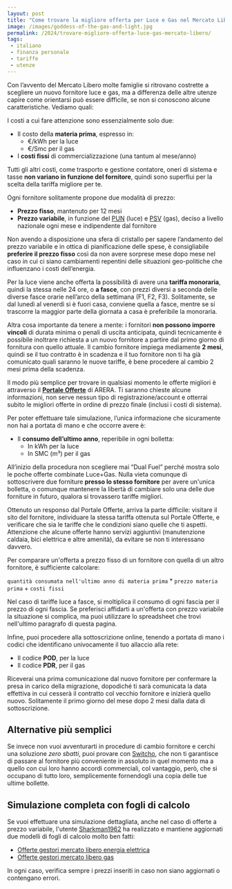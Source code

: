 ```yaml
---
layout: post
title: "Come trovare la migliore offerta per Luce e Gas nel Mercato Libero"
image: /images/goddess-of-the-gas-and-light.jpg
permalink: /2024/trovare-migliore-offerta-luce-gas-mercato-libero/
tags:
 - italiano
 - finanza personale
 - tariffe
 - utenze
---
```


Con l’avvento del Mercato Libero molte famiglie si ritrovano costrette a
scegliere un nuovo fornitore luce e gas, ma a differenza delle altre utenze
capire come orientarsi può essere difficile, se non si conoscono alcune
caratteristiche. Vediamo quali:

I costi a cui fare attenzione sono essenzialmente solo due:

* Il costo della **materia prima**, espresso in:
  * €/kWh per la luce
  * €/Smc per il gas
* I **costi fissi** di commercializzazione (una tantum al mese/anno)

Tutti gli altri costi, come trasporto e gestione contatore, oneri di sistema e
tasse **non variano in funzione del fornitore**, quindi sono superflui per la
scelta della tariffa migliore per te.

Ogni fornitore solitamente propone due modalità di prezzo:

* **Prezzo fisso**, mantenuto per 12 mesi
* **Prezzo variabile**, in funzione del
  [PUN](https://tariffe.segugio.it/indice-pun-luce/) (luce) e
  [PSV](https://tariffe.segugio.it/indice-psv-gas/) (gas), deciso a livello
  nazionale ogni mese e indipendente dal fornitore

Non avendo a disposizione una sfera di cristallo per sapere l’andamento del
prezzo variabile e in ottica di pianificazione delle spese, è consigliabile
**preferire il prezzo fisso** così da non avere sorprese mese dopo mese nel caso
in cui ci siano cambiamenti repentini delle situazioni geo-politiche che
influenzano i costi dell’energia.

Per la luce viene anche offerta la possibilità di avere una **tariffa
monoraria**, quindi la stessa nelle 24 ore, o **a fasce**, con prezzi diversi a
seconda delle diverse fasce orarie nell’arco della settimana (F1, F2, F3).
Solitamente, se dal lunedì al venerdì si è fuori casa, conviene quella a fasce,
mentre se si trascorre la maggior parte della giornata a casa è preferibile la
monoraria.

Altra cosa importante da tenere a mente: i fornitori **non possono imporre
vincoli** di durata minima o penali di uscita anticipata, quindi tecnicamente è
possibile inoltrare richiesta a un nuovo fornitore a partire dal primo giorno di
fornitura con quello attuale. Il cambio fornitore impiega mediamente **2
mesi**, quindi se il tuo contratto è in scadenza e il tuo fornitore non ti ha
già comunicato quali saranno le nuove tariffe, è bene procedere al cambio 2 mesi
prima della scadenza.

Il modo più semplice per trovare in qualsiasi momento le offerte migliori è
attraverso il [**Portale Offerte**](https://www.ilportaleofferte.it/portaleOfferte)
di ARERA. Ti saranno chieste alcune informazioni, non serve nessun tipo di
registrazione/account e otterrai subito le migliori offerte in ordine di prezzo
finale (inclusi i costi di sistema).

Per poter effettuare tale simulazione, l’unica informazione che sicuramente non
hai a portata di mano e che occorre avere è:

* Il **consumo dell’ultimo anno**, reperibile in ogni bolletta:
  * In kWh per la luce
  * In SMC (m³) per il gas

All’inizio della procedura non scegliere mai “Dual Fuel” perché mostra solo le
poche offerte combinate Luce+Gas. Nulla vieta comunque di sottoscrivere due
forniture **presso lo stesso fornitore** per avere un'unica bolletta, o comunque
mantenere la libertà di cambiare solo una delle due forniture in futuro, qualora
si trovassero tariffe migliori.

Ottenuto un responso dal Portale Offerte, arriva la parte difficile: visitare il
sito del fornitore, individuare la stessa tariffa ottenuta sul Portale Offerte,
e verificare che sia le tariffe che le condizioni siano quelle che ti aspetti.
Attenzione che alcune offerte hanno servizi aggiuntivi (manutenzione caldaia,
bici elettrica e altre amenità), da evitare se non ti interessano davvero.

Per comparare un'offerta a prezzo fisso di un fornitore con quella di un altro
fornitore, è sufficiente calcolare:

`quantità consumata nell'ultimo anno di materia prima` * `prezzo materia prima` + `costi fissi`

Nel caso di tariffe luce a fasce, si moltiplica il consumo di ogni fascia per il
prezzo di ogni fascia. Se preferisci affidarti a un'offerta con prezzo
variabile la situazione si complica, ma puoi utilizzare lo spreadsheet che trovi
nell'ultimo paragrafo di questa pagina.

Infine, puoi procedere alla sottoscrizione online, tenendo a portata di mano i
codici che identificano univocamente il tuo allaccio alla rete:

* Il codice **POD**, per la luce
* Il codice **PDR**, per il gas

Riceverai una prima comunicazione dal nuovo fornitore per confermare la presa in
carico della migrazione, dopodiché ti sarà comunicata la data effettiva in cui
cesserà il contratto col vecchio fornitore e inizierà quello nuovo. Solitamente
il primo giorno del mese dopo 2 mesi dalla data di sottoscrizione.

## Alternative più semplici

Se invece non vuoi avventurarti in procedure di cambio fornitore e cerchi una
soluzione *zero sbatti*, puoi provare con [Switcho](https://www.switcho.it/),
che non ti garantisce di passare al fornitore più conveniente in assoluto in
quel momento ma a quello con cui loro hanno accordi commerciali, col vantaggio,
però, che si occupano di tutto loro, semplicemente fornendogli una copia delle
tue ultime bollette.

## Simulazione completa con fogli di calcolo

Se vuoi effettuare una simulazione dettagliata, anche nel caso di offerte a
prezzo variabile, l'utente
[Sharkman1962](https://www.reddit.com/user/Sharkman1962/) ha realizzato e
mantiene aggiornati due modelli di fogli di calcolo molto ben fatti:

* [Offerte gestori mercato libero energia elettrica](https://docs.google.com/spreadsheets/d/1ToYALBCaB9S_xFLVeLaHP46aD8bF3I09_aB09Up32pE/edit)
* [Offerte gestori mercato libero gas](https://docs.google.com/spreadsheets/d/18bzSR5JAIGhiISITbEMehDAWRVXMJqUNbqXeTmYLttM/edit?usp=sharing)

In ogni caso, verifica sempre i prezzi inseriti in caso non siano aggiornati o
contengano errori.
